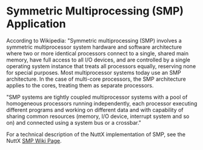 # Symmetric Multiprocessing (SMP) Application

According to Wikipedia: "Symmetric multiprocessing (SMP) involves a
symmetric multiprocessor system hardware and software architecture where
two or more identical processors connect to a single, shared main
memory, have full access to all I/O devices, and are controlled by a
single operating system instance that treats all processors equally,
reserving none for special purposes. Most multiprocessor systems today
use an SMP architecture. In the case of multi-core processors, the SMP
architecture applies to the cores, treating them as separate processors.

"SMP systems are tightly coupled multiprocessor systems with a pool of
homogeneous processors running independently, each processor executing
different programs and working on different data and with capability of
sharing common resources (memory, I/O device, interrupt system and so
on) and connected using a system bus or a crossbar."

For a technical description of the NuttX implementation of SMP, see the
NuttX [SMP Wiki
Page](https://cwiki.apache.org/confluence/display/NUTTX/SMP).
